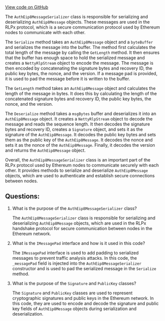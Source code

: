[View code on GitHub](https://github.com/nethermindeth/nethermind/Nethermind.Network/Rlpx/Handshake/AuthEip8MessageSerializer.cs)

The `AuthEip8MessageSerializer` class is responsible for serializing and deserializing `AuthEip8Message` objects. These messages are used in the RLPx protocol, which is a secure communication protocol used by Ethereum nodes to communicate with each other. 

The `Serialize` method takes an `AuthEip8Message` object and a `byteBuffer` and serializes the message into the buffer. The method first calculates the total length of the message by calling the `GetLength` method. It then ensures that the buffer has enough space to hold the serialized message and creates a `NettyRlpStream` object to encode the message. The message is then encoded by concatenating the signature bytes and recovery ID, the public key bytes, the nonce, and the version. If a message pad is provided, it is used to pad the message before it is written to the buffer.

The `GetLength` method takes an `AuthEip8Message` object and calculates the length of the message in bytes. It does this by calculating the length of the concatenated signature bytes and recovery ID, the public key bytes, the nonce, and the version.

The `Deserialize` method takes a `msgBytes` buffer and deserializes it into an `AuthEip8Message` object. It creates a `NettyRlpStream` object to decode the message and reads the sequence length. It then decodes the signature bytes and recovery ID, creates a `Signature` object, and sets it as the signature of the `AuthEip8Message`. It decodes the public key bytes and sets them as the public key of the `AuthEip8Message`. It decodes the nonce and sets it as the nonce of the `AuthEip8Message`. Finally, it decodes the version and returns the `AuthEip8Message` object.

Overall, the `AuthEip8MessageSerializer` class is an important part of the RLPx protocol used by Ethereum nodes to communicate securely with each other. It provides methods to serialize and deserialize `AuthEip8Message` objects, which are used to authenticate and establish secure connections between nodes.
## Questions: 
 1. What is the purpose of the `AuthEip8MessageSerializer` class?
    
    The `AuthEip8MessageSerializer` class is responsible for serializing and deserializing `AuthEip8Message` objects, which are used in the RLPx handshake protocol for secure communication between nodes in the Ethereum network.

2. What is the `IMessagePad` interface and how is it used in this code?

    The `IMessagePad` interface is used to add padding to serialized messages to prevent traffic analysis attacks. In this code, the `_messagePad` field is injected into the `AuthEip8MessageSerializer` constructor and is used to pad the serialized message in the `Serialize` method.

3. What is the purpose of the `Signature` and `PublicKey` classes?

    The `Signature` and `PublicKey` classes are used to represent cryptographic signatures and public keys in the Ethereum network. In this code, they are used to encode and decode the signature and public key fields of `AuthEip8Message` objects during serialization and deserialization.
